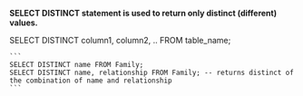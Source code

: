 **SELECT DISTINCT statement is used to return only distinct (different) values.**

   SELECT DISTINCT column1, column2, .. FROM table_name;
    
    ```
    SELECT DISTINCT name FROM Family;
    SELECT DISTINCT name, relationship FROM Family; -- returns distinct of the combination of name and relationship
    ```




